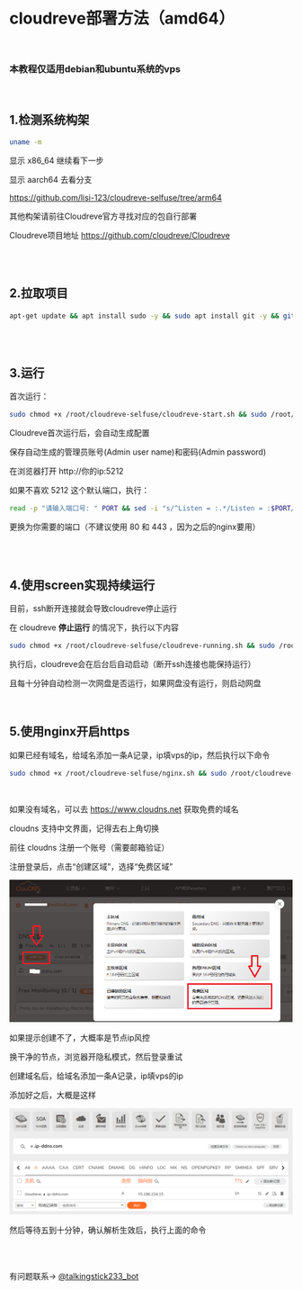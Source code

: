 # cloudreve部署方法（amd64）

<br>

### 本教程仅适用debian和ubuntu系统的vps

<br>

## 1.检测系统构架

```bash
uname -m

```

显示 x86_64 继续看下一步

显示 aarch64 去看分支

https://github.com/lisi-123/cloudreve-selfuse/tree/arm64

其他构架请前往Cloudreve官方寻找对应的包自行部署

Cloudreve项目地址 https://github.com/cloudreve/Cloudreve

<br>
<br>

## 2.拉取项目

```bash
apt-get update && apt install sudo -y && sudo apt install git -y && git clone https://github.com/lisi-123/cloudreve-selfuse.git

```

<br>
<br>

## 3.运行

首次运行：

```bash
sudo chmod +x /root/cloudreve-selfuse/cloudreve-start.sh && sudo /root/cloudreve-selfuse/cloudreve-start.sh

```

Cloudreve首次运行后，会自动生成配置

保存自动生成的管理员账号(Admin user name)和密码(Admin password)

在浏览器打开 http://你的ip:5212

如果不喜欢 5212 这个默认端口，执行：

```bash
read -p "请输入端口号: " PORT && sed -i "s/^Listen = :.*/Listen = :$PORT/" /root/cloudreve-selfuse/conf.ini
```

更换为你需要的端口（不建议使用 80 和 443 ，因为之后的nginx要用）

<br>
<br>

## 4.使用screen实现持续运行

目前，ssh断开连接就会导致cloudreve停止运行

在 cloudreve **停止运行** 的情况下，执行以下内容


```bash
sudo chmod +x /root/cloudreve-selfuse/cloudreve-running.sh && sudo /root/cloudreve-selfuse/cloudreve-running.sh

```

执行后，cloudreve会在后台后自动启动（断开ssh连接也能保持运行）

且每十分钟自动检测一次网盘是否运行，如果网盘没有运行，则启动网盘

<br>

## 5.使用nginx开启https

如果已经有域名，给域名添加一条A记录，ip填vps的ip，然后执行以下命令

```bash
sudo chmod +x /root/cloudreve-selfuse/nginx.sh && sudo /root/cloudreve-selfuse/nginx.sh

```
<br>

如果没有域名，可以去 https://www.cloudns.net 获取免费的域名

cloudns 支持中文界面，记得去右上角切换

前往 cloudns 注册一个账号（需要邮箱验证）

注册登录后，点击“创建区域”，选择“免费区域”

<img src="1.jpg" width="900">

如果提示创建不了，大概率是节点ip风控

换干净的节点，浏览器开隐私模式，然后登录重试

创建域名后，给域名添加一条A记录，ip填vps的ip

添加好之后，大概是这样

<img src="2.png" width="900">

然后等待五到十分钟，确认解析生效后，执行上面的命令




<br>
<br>



有问题联系→ [@talkingstick233_bot](https://t.me/talkingstick233_bot)
